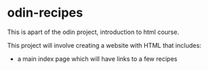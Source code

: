 # odin-recipes

This is apart of the odin project, introduction to html course. 

This project will involve creating a website with HTML that includes:

* a main index page which will have links to a few recipes